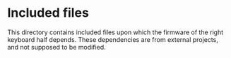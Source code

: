 # Included files

This directory contains included files upon which the firmware of the right keyboard half depends.
These dependencies are from external projects, and not supposed to be modified.
